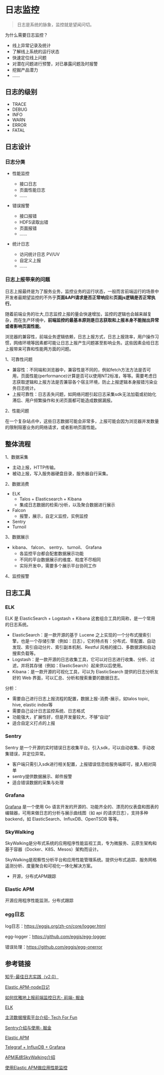 # 日志监控

>  日志是系统的脉象，监控就是望闻问切。

为什么需要日志监控？

- 线上异常记录及统计
- 了解线上系统的运行状态
- 快速定位线上问题
- 对潜在问题进行预警，对已暴露问题及时报警
- 挖掘产品潜力
- ……



## 日志的级别

- TRACE
- DEBUG
- INFO
- WARN
- ERROR
- FATAL



## 日志设计

### 日志分类

- 性能监控
  - 接口日志
  - 页面性能日志
  - ……
- 错误报警
  - 接口报错
  - HDFS读取出错
  - 页面报错
  - ……

- 统计日志
  - 访问统计日志 PV/UV
  - 自定义上报
  - ……

### 日志上报带来的问题

日志上报最终是为了服务业务，监控业务的运行状态，一般而言前端运行的场景中开发者最期望监控的不外乎**页面&API请求是否正常响应**和**页面js逻辑是否正常执行**。

随着前端业务的壮大,日志监控上报的量会快速增加，监控的逻辑也会越来越复杂，而在生产环境中，**前端监控的最基本原则是日志获取和上报本身不能抛出异常或者影响页面性能**。

浏览器的兼容性，前端业务逻辑依赖，日志上报方式，日志上报效率，用户操作习惯，网络环境等因素都可能让日志上报产生问题甚至影响业务。这些因素会给日志上报带来可靠和性能两方面的问题。

1、可靠性问题

- 兼容性：不同端和浏览器中，兼容性是不同的，例如fetch方法方法是否可用，页面性能(performance)计算是否可以使用NT2标准，等等。需要考虑日志获取逻辑和上报方法是否兼容各个宿主环境，防止上报逻辑本身报错污染业务日志统计。
- 上报可靠性：日志丢失问题，如网络问题引起日志采集sdk无法加载或初始化滞后、用户频繁操作和关闭页面都可能造成数据漏报。

2、性能问题

在一个复杂站点中，这些日志数据可能会非常多，上报可能会因为浏览器并发数量的限制阻塞业务的网络请求，或者影响页面性能。



## 整体流程

1、数据采集

- 主动上报，HTTP传输。
- 被动上报，写入服务器硬盘目录，服务器自行采集。

2、数据消费

- ELK
  - Talos + Elasticsearch +  Kibana
  - 集成⽇志数据的检索/分析，以及聚合数据进⾏展示
- Falcon
  - 报警，展示，⾃定义监控，实例监控
- Sentry
- Turnoil

3、数据展示

- kibana、 falcon、 sentry、 turnoil、 Grafana
  - 各监控平台都会配套数据展示功能
  - 不同的平台数据展示的维度、粒度不尽相同
  - 实际开发中，需要多个展示平台协同⼯作

4、监控报警



## 日志工具

### ELK

ELK 是 ElasticSearch + Logstash + Kibana 这套组合工具的简称，是一个常用的日志系统。

- ElasticSearch：是一款开源的基于 Lucene 之上实现的一个分布式搜索引擎，也是一个存储引擎（例如：日志），它的特点有：分布式、零配置、自动发现、索引自动分片、索引副本机制、Restful 风格的接口、多数据源和自动搜索负载等。
- Logstash：是一款开源的日志收集工具，它可以对日志进行收集、分析、过滤，并将其存储（例如：ElasticSearch）起来供以后使用。
- Kibana：是一款开源的可视化工具，可以为 ElasticSearch 提供的日志分析友好的 Web 界面，可以汇总、分析和搜索重要的数据日志。

分析：

- 需要自己进行日志上报流程的配置，数据上报-消费-展示，如talos topic, hive, elastic index等
- 需要自己设计日志监控系统、日志格式
- 功能强大，扩展性好，但是开发量较大，不够“自动”
- 适合自定义打点的上报

### Sentry

Sentry 是一个开源的实时错误日志收集平台。引入sdk，可以自动收集、手动收集错误，并定位异常。

- 客户端只需引入sdk进行相关配置，上报错误信息给服务端即可，接入相对简单
- sentry提供数据展示、邮件报警
- 适合错误数据的采集与处理

### Grafana

[Grafana](https://github.com/grafana/grafana) 是一个使用 Go 语言开发的开源的、功能齐全的、漂亮的仪表盘和图表的编辑器，可用来做日志的分析与展示曲线图（如 api 的请求日志），支持多种 backend，如 ElasticSearch、InfluxDB、OpenTSDB 等等。

### SkyWalking

SkyWalking是分布式系统的应用程序性能监视工具，专为微服务、云原生架构和基于容器（Docker、K8S、Mesos）架构而设计。

SkyWalking是观察性分析平台和应用性能管理系统。提供分布式追踪、服务网格遥测分析、度量聚合和可视化一体化解决方案。

- 开源，分布式APM跟踪

### Elastic APM

开源应用程序性能监测，分布式跟踪



### egg日志

log日志：<https://eggjs.org/zh-cn/core/logger.html>

egg-logger：<https://github.com/eggjs/egg-logger>

错误处理：<https://github.com/eggjs/egg-onerror>



## 参考链接

[知乎-最佳日志实践（v2.0）](https://zhuanlan.zhihu.com/p/27363484)

[Elastic APM-node日记](https://www.bookstack.cn/read/node-in-debugging/5.2ElasticAPM.md)

[如何优雅地上报前端监控日志- 前端- 掘金](https://juejin.im/entry/5bce9614f265da0aa81c3775)

[ELK](https://www.bookstack.cn/read/node-in-debugging/6.3ELK.md)

[主流数据搜索平台介绍- Tech For Fun](http://kaelzhang81.github.io/2018/07/31/主流数据搜索平台介绍/)

[Sentry介绍与使用- 掘金](https://juejin.im/post/5ea7cd416fb9a0435749baf0)

[Elastic APM](https://www.bookstack.cn/read/node-in-debugging/5.2ElasticAPM.md)

[Telegraf + InfluxDB + Grafana](https://www.bookstack.cn/read/node-in-debugging/7.1TelegrafInfluxDBGrafana1.md)

[APM系统SkyWalking介绍](https://juejin.im/post/5d2bd2dfe51d45773f2e8ff3)

[使用Elastic APM做应用性能监控](https://cloud.tencent.com/developer/article/1543781)

